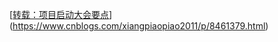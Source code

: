 [[转载：项目启动大会要点](https://www.cnblogs.com/xiangpiaopiao2011/p/8461379.html)](https://www.cnblogs.com/xiangpiaopiao2011/p/8461379.html)